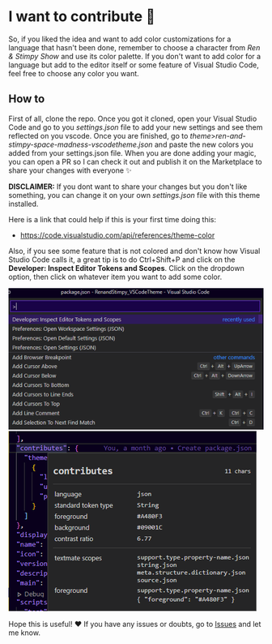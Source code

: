 # I want to contribute 🤝

So, if you liked the idea and want to add color customizations for a language that hasn't been done, remember to choose a character from *Ren & Stimpy Show* and use its color palette. If you don't want to add color for a language but add to the editor itself or some feature of Visual Studio Code, feel free to choose any color you want.

## How to

First of all, clone the repo. Once you got it cloned, open your Visual Studio Code and go to you *settings.json* file to add your new settings and see them reflected on you vscode. Once you are finished, go to *theme*>*ren-and-stimpy-space-madness-vscodetheme.json* and paste the new colors you added from your settings.json file.
When you are done adding your magic, you can open a PR so I can check it out and publish it on the Marketplace to share your changes with everyone ✨

**DISCLAIMER:** If you dont want to share your changes but you don't like something, you can change it on your own *settings.json* file with this theme installed.

Here is a link that could help if this is your first time doing this:

- <https://code.visualstudio.com/api/references/theme-color>

Also, if you see some feature that is not colored and don't know how Visual Studio Code calls it, a great tip is to do Ctrl+Shift+P and click on the **Developer: Inspect Editor Tokens and Scopes**. Click on the dropdown option, then click on whatever item you want to add some color.

<img alt="Inspect Editor example" src="https://raw.githubusercontent.com/victoriasuarez97/RenandStimpy_VSCodeTheme/main/img/contributing_example.png">

<img alt="Inspect Editor example" src="https://raw.githubusercontent.com/victoriasuarez97/RenandStimpy_VSCodeTheme/main/img/contributing_example2.png">

Hope this is useful! ❤️ If you have any issues or doubts, go to [Issues](https://github.com/victoriasuarez97/RenandStimpy_VSCodeTheme/issues) and let me know.
